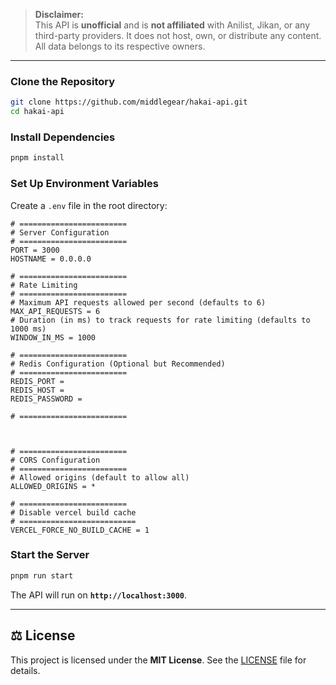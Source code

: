 
> **Disclaimer:**  
> This API is **unofficial** and is **not affiliated** with Anilist, Jikan, or any third-party providers. It does not host, own, or distribute any content. All data belongs to its respective owners.  

---

### **Clone the Repository**  
```sh
git clone https://github.com/middlegear/hakai-api.git
cd hakai-api
```

### **Install Dependencies**  
```sh
pnpm install
```

### **Set Up Environment Variables**  
Create a `.env` file in the root directory:

```
# ========================
# Server Configuration
# ========================
PORT = 3000 
HOSTNAME = 0.0.0.0

# ========================
# Rate Limiting
# ========================
# Maximum API requests allowed per second (defaults to 6)
MAX_API_REQUESTS = 6
# Duration (in ms) to track requests for rate limiting (defaults to 1000 ms)
WINDOW_IN_MS = 1000

# ========================
# Redis Configuration (Optional but Recommended)
# ========================
REDIS_PORT =
REDIS_HOST = 
REDIS_PASSWORD =

# ========================



# ========================
# CORS Configuration
# ========================
# Allowed origins (default to allow all)
ALLOWED_ORIGINS = *

# ========================
# Disable vercel build cache
# ==========================
VERCEL_FORCE_NO_BUILD_CACHE = 1
```

### **Start the Server**  
```sh
pnpm run start
```
The API will run on **`http://localhost:3000`**.

---



## ⚖ License  
This project is licensed under the **MIT License**. See the [LICENSE](./LICENSE) file for details.


